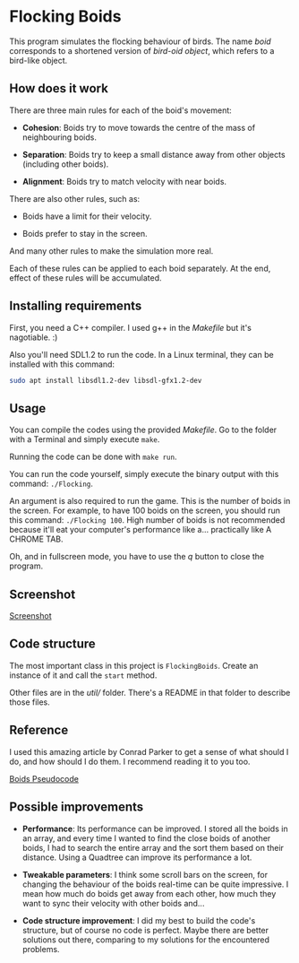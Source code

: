 
# Flocking Boids

This program simulates the flocking behaviour of birds. The name *boid* corresponds to a shortened version of *bird-oid object*, which refers to a bird-like object.

## How does it work

There are three main rules for each of the boid's movement:

- **Cohesion**: Boids try to move towards the centre of the mass of neighbouring boids.

- **Separation**: Boids try to keep a small distance away from other objects (including other boids).

- **Alignment**: Boids try to match velocity with near boids.

There are also other rules, such as:

- Boids have a limit for their velocity.

- Boids prefer to stay in the screen.

And many other rules to make the simulation more real.

Each of these rules can be applied to each boid separately. At the end, effect of these rules will be accumulated.

## Installing requirements

First, you need a C++ compiler. I used g++ in the *Makefile* but it's nagotiable. :)

Also you'll need SDL1.2 to run the code. In a Linux terminal, they can be installed with this command:

```bash
sudo apt install libsdl1.2-dev libsdl-gfx1.2-dev
```

## Usage

You can compile the codes using the provided *Makefile*. Go to the folder with a Terminal and simply execute ```make```.

Running the code can be done with ```make run```.

You can run the code yourself, simply execute the binary output with this command: ```./Flocking```.

An argument is also required to run the game. This is the number of boids in the screen. For example, to have 100 boids on the screen, you should run this command: ```./Flocking 100```. High number of boids is not recommended because it'll eat your computer's performance like a... practically like A CHROME TAB.

Oh, and in fullscreen mode, you have to use the *q* button to close the program.

## Screenshot

[Screenshot](https://github.com/roozbehsayadi/Hobby-Projects/blob/master/Flocking%20Boids/Screenshot.png)

## Code structure

The most important class in this project is ```FlockingBoids```. Create an instance of it and call the ```start``` method.

Other files are in the *util/* folder. There's a README in that folder to describe those files.

## Reference

I used this amazing article by Conrad Parker to get a sense of what should I do, and how should I do them. I recommend reading it to you too.

[Boids Pseudocode](http://www.kfish.org/boids/pseudocode.html)

## Possible improvements

- **Performance**: Its performance can be improved. I stored all the boids in an array, and every time I wanted to find the close boids of another boids, I had to search the entire array and the sort them based on their distance. Using a Quadtree can improve its performance a lot.

- **Tweakable parameters**: I think some scroll bars on the screen, for changing the behaviour of the boids real-time can be quite impressive. I mean how much do boids get away from each other, how much they want to sync their velocity with other boids and...

- **Code structure improvement**: I did my best to build the code's structure, but of course no code is perfect. Maybe there are better solutions out there, comparing to my solutions for the encountered problems.
